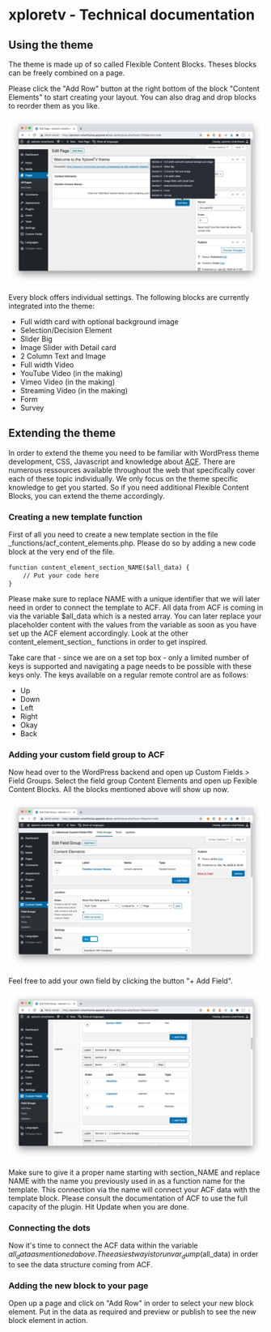 # xploretv - Technical documentation
<h2>Using the theme</h2>

The theme is made up of so called Flexible Content Blocks. Theses blocks can be freely combined on a page.

Please click the "Add Row" button at the right bottom of the block "Content Elements" to start creating your layout.
You can also drag and drop blocks to reorder them as you like.

![Add Flexible Content block element](images/add-flexible-content-block.png)

Every block offers individual settings. The following blocks are currently integrated into the theme:

- Full width card with optional background image
- Selection/Decision Element
- Slider Big
- Image Slider with Detail card
- 2 Column Text and Image
- Full width Video
- YouTube Video (in the making)
- Vimeo Video (in the making)
- Streaming Video (in the making)
- Form
- Survey

<h2>Extending the theme</h2>

In order to extend the theme you need to be familiar with WordPress theme development, CSS, Javascript and knowledge about <a href="https://www.advancedcustomfields.com/resources/">ACF</a>.
There are numerous ressources available throughout the web that specifically cover each of these topic individually.
We only focus on the theme specific knowledge to get you started.
So if you need additional Flexible Content Blocks, you can extend the theme accordingly.

<h3>Creating a new template function</h3>

First of all you need to create a new template section in the file _functions/acf_content_elements.php.
Please do so by adding a new code block at the very end of the file.

    function content_element_section_NAME($all_data) {
        // Put your code here
    }

Please make sure to replace NAME with a unique identifier that we will later need in order to connect the template to ACF.
All data from ACF is coming in via the variable $all_data which is a nested array.
You can later replace your placeholder content with the values from the variable as soon as you have set up the ACF element accordingly.
Look at the other content_element_section_ functions in order to get inspired.

Take care that - since we are on a set top box - only a limited number of keys is supported and navigating a page needs to be possible with these keys only. The keys available on a regular remote control are as follows:

- Up
- Down
- Left
- Right
- Okay
- Back

<h3>Adding your custom field group to ACF</h3>

Now head over to the WordPress backend and open up Custom Fields > Field Groups.
Select the field group Content Elements and open up Fexible Content Blocks. All the blocks mentioned above will show up now.

![Open ACF element](images/open-acf-element.png)

Feel free to add your own field by clicking the button "+ Add Field".

![Add ACF element](images/add-acf-element.png)

Make sure to give it a proper name starting with section_NAME and replace NAME with the name you previously used in as a function name for the template. This connection via the name will connect your ACF data with the template block.
Please consult the documentation of ACF to use the full capacity of the plugin.
Hit Update when you are done.

<h3>Connecting the dots</h3>

Now it's time to connect the ACF data within the variable $all_data as mentioned above.
The easiest way is to run var_dump($all_data) in order to see the data structure coming from ACF.

<h3>Adding the new block to your page</h3>

Open up a page and click on "Add Row" in order to select your new block element.
Put in the data as required and preview or publish to see the new block element in action.
